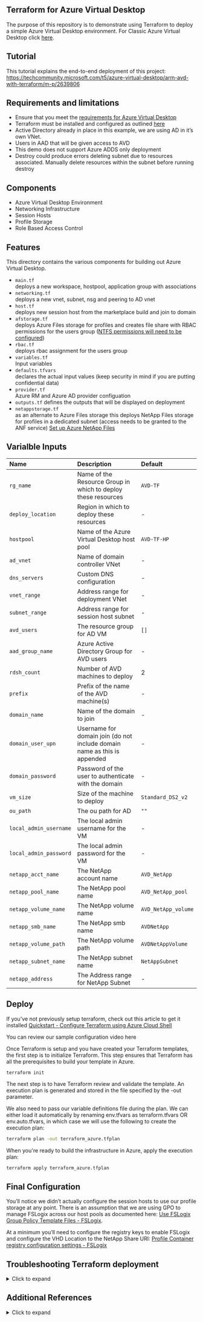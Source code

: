 ## Terraform for Azure Virtual Desktop 

The purpose of this repository is to demonstrate using Terraform to deploy a simple Azure Virtual Desktop environment. For Classic Azure Virtual Desktop click [here](https://github.com/Azure/RDS-Templates/tree/master/wvd-sh/terraform-azurerm-windowsvirtualdesktop).

## Tutorial

This tutorial explains the end-to-end deployment of this project: https://techcommunity.microsoft.com/t5/azure-virtual-desktop/arm-avd-with-terraform/m-p/2639806

## Requirements and limitations 
* Ensure that you meet the [requirements for Azure Virtual Desktop](https://docs.microsoft.com/en-us/azure/virtual-desktop/overview#requirements) 
* Terraform must be installed and configured as outlined [here](https://docs.microsoft.com/en-us/azure/developer/terraform/get-started-cloud-shell)
* Active Directory already in place in this example, we are using AD in it’s own VNet.  
* Users in AAD that will be given access to AVD
* This demo does not support Azure ADDS only deployment
* Destroy could produce errors deleting subnet due to resources associated. Manually delete resources within the subnet before running destroy

## Components

* Azure Virtual Desktop Environment 
* Networking Infrastructure 
* Session Hosts 
* Profile Storage 
* Role Based Access Control 

## Features

This directory contains the various components for building out Azure Virtual Desktop.
* `main.tf`  
	deploys a new workspace, hostpool, application group with associations
* `networking.tf`  
	 deploys a new vnet, subnet, nsg and peering to AD vnet
* `host.tf`  
	deploys new session host from the marketplace build and join to domain
* `afstorage.tf`  
	deploys Azure Files storage for profiles and creates file share with RBAC permissions for the users group ([NTFS permissions will need to be configured](https://docs.microsoft.com/en-us/azure/virtual-desktop/create-file-share))
* `rbac.tf`  
	deploys rbac assignment for the users group 
* `variables.tf`  
	Input variables 
* `defaults.tfvars`  
	 declares the actual input values (keep security in mind if you are putting confidential data)
* `provider.tf`  
	Azure RM and Azure AD provider configuation
* `outputs.tf`
	defines the outputs that will be displayed on deployment
* `netappstorage.tf`  
	as an alternate to Azure Files storage this deploys NetApp Files storage for profiles in a dedicated subnet (access needs to be granted to the ANF service) [Set up Azure NetApp Files](https://docs.microsoft.com/en-us/azure/azure-netapp-files/azure-netapp-files-quickstart-set-up-account-create-volumes?tabs=azure-portal)

## Varialble Inputs

| Name | Description | Default |
|:---|:---|:---|
| `rg_name` | Name of the Resource Group in which to deploy these resources | `AVD-TF` |
| `deploy_location` | Region in which to deploy these resources | - |
| `hostpool` | Name of the Azure Virtual Desktop host pool | `AVD-TF-HP` |
| `ad_vnet` | Name of domain controller VNet | - |
| `dns_servers` | Custom DNS configuration | - |
| `vnet_range` | Address range for deployment VNet | - |
| `subnet_range` | Address range for session host subnet | - |
| `avd_users` | The resource group for AD VM | `[]` |
| `aad_group_name` | Azure Active Directory Group for AVD users | - |
| `rdsh_count` | Number of AVD machines to deploy | 2 |
| `prefix` | Prefix of the name of the AVD machine(s) | - |
| `domain_name` | Name of the domain to join | - |
| `domain_user_upn` | Username for domain join (do not include domain name as this is appended | - |
| `domain_password` | Password of the user to authenticate with the domain | - |
| `vm_size` | Size of the machine to deploy | `Standard_DS2_v2` |
| `ou_path` | The ou path for AD | `""` |
| `local_admin_username` | The local admin username for the VM | - |
| `local_admin_password` | The local admin password for the VM | - |
| `netapp_acct_name` | The NetApp account name | `AVD_NetApp` |
| `netapp_pool_name` | The NetApp pool name | `AVD_NetApp_pool` |
| `netapp_volume_name` | The NetApp volume name | `AVD_NetApp_volume` |
| `netapp_smb_name` | The NetApp smb name | `AVDNetApp` |
| `netapp_volume_path` | The NetApp volume path | `AVDNetAppVolume` |
| `netapp_subnet_name` | The NetApp subnet name | `NetAppSubnet` |
| `netapp_address` | The Address range for NetApp Subnet | - |

## Deploy
If you’ve not previously setup terraform, check out this article to get it installed [Quickstart - Configure Terraform using Azure Cloud Shell](https://docs.microsoft.com/en-us/azure/developer/terraform/get-started-cloud-shell) 

You can review our sample configuration video here

Once Terraform is setup and you have created your Terraform templates, the first step is to initialize Terraform. This step ensures that Terraform has all the prerequisites to build your template in Azure. 

```
terraform init
```

The next step is to have Terraform review and validate the template. An execution plan is generated and stored in the file specified by the -out parameter. 

We also need to pass our variable definitions file during the plan.   We can either load it automatically by renaming env.tfvars as terraform.tfvars OR env.auto.tfvars, in which case we will use the following to create the execution plan: 

```bash
terraform plan -out terraform_azure.tfplan
```

When you're ready to build the infrastructure in Azure, apply the execution plan: 

```bash
terraform apply terraform_azure.tfplan
```

## Final Configuration

You’ll notice we didn’t actually configure the session hosts to use our profile storage at any point.  There is an assumption that we are using GPO to manage FSLogix across our host pools as documented here: [Use FSLogix Group Policy Template Files - FSLogix](https://docs.microsoft.com/en-us/fslogix/use-group-policy-templates-ht).  

At a minimum you’ll need to configure the registry keys to enable FSLogix and configure the VHD Location to the NetApp Share URI: [Profile Container registry configuration settings - FSLogix](https://docs.microsoft.com/en-us/fslogix/profile-container-configuration-reference#enabled) 

## Troubleshooting Terraform deployment 
<details>
<summary>Click to expand</summary>
Terraform deployment can fail in two main categories: 

Issues with Terraform code 
1. [Issues with Desired State Configuration (DSC)](#issues-with-desired-state-configuration-dsc)
2. [Issues with Terraform code](#issues-with-desired-state-configuration-dsc)
 
While it is rare to have issues with the Terraform code it is still possible, however most often errors are due to bad input in variables.tf. 

* If there are errors in the Terraform code, please file a GitHub issue. 
* If there are warning in the Terraform code feel free to ignore or address for your own instance of that code. 
* Using Terraform error messages it's a good starting point towards identifying issues with input variables 
 
### Issues with Desired State Configuration (DSC) 

To troubleshoot this type of issue, navigate to the Azure portal and if needed reset the password on the VM that failed DSC. Once you are able to log in to the VM review the log files in the following two folders: 
</details>

## Additional References
<details>
<summary>Click to expand</summary>

- [Terraform Download](https://www.terraform.io/downloads.html)
- [Visual Code Download](https://code.visualstudio.com/Download)
- [Powershell VS Code Extension](https://marketplace.visualstudio.com/items?itemName=ms-vscode.PowerShell)
- [HashiCorp Terraform VS Code Extension](https://marketplace.visualstudio.com/items?itemName=HashiCorp.terraform)
- [Azure Terraform VS Code Extension Name](https://marketplace.visualstudio.com/items?itemName=ms-azuretools.vscode-azureterraform)
- [Azure CLI](https://docs.microsoft.com/en-us/cli/azure/install-azure-cli-windows?tabs=azure-cli)
- [Configure the Azure Terraform Visual Studio Code extension](https://docs.microsoft.com/en-us/azure/developer/terraform/configure-vs-code-extension-for-terraform)
- [Setup video](https://youtu.be/YmbmpGdhI6w)
</details>